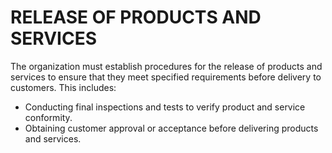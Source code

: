 # RELEASE OF PRODUCTS AND SERVICES

The organization must establish procedures for the release of products and services to ensure that they meet specified requirements before delivery to customers. This includes:

   * Conducting final inspections and tests to verify product and service conformity.
   * Obtaining customer approval or acceptance before delivering products and services.
